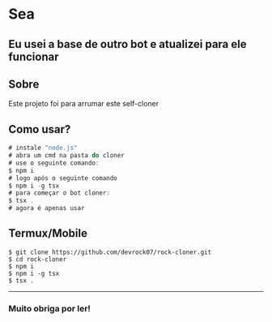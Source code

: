 # Sea
Eu usei a base de outro bot e atualizei para ele funcionar
---

## Sobre
Este projeto foi para arrumar este self-cloner


## Como usar?
```typescript
# instale "node.js"
# abra um cmd na pasta do cloner 
# use o seguinte comando:
$ npm i
# logo após o seguinte comando
$ npm i -g tsx
# para começar o bot cloner:
$ tsx .
# agora é apenas usar
```
## Termux/Mobile
```Termux/moblie
$ git clone https://github.com/devrock07/rock-cloner.git
$ cd rock-cloner
$ npm i
$ npm i -g tsx
$ tsx .
```
----

### Muito obriga por ler!
